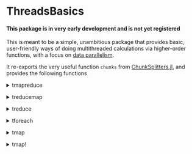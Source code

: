 # ThreadsBasics

#### This package is in very early development and is not yet registered

This is meant to be a simple, unambitious package that provides basic, user-friendly ways of doing 
multithreaded calculations via higher-order functions, with a focus on [data parallelism](https://en.wikipedia.org/wiki/Data_parallelism).

It re-exports the very useful function `chunks` from [ChunkSplitters.jl](https://github.com/m3g/ChunkSplitters.jl), and
provides the following functions

<details><summary>tmapreduce</summary>
<p>

    tmapreduce(f, op, A::AbstractArray;
               [init],
               nchunks::Int = 2 * nthreads(),
               split::Symbol = :batch,
               schedule::Symbol =:dynamic,
               outputtype::Type = Any)

A multithreaded function like `Base.mapreduce`. Perform a reduction over `A`, applying a single-argument
function `f` to each element, and then combining them with the two-argument function `op`. `op` **must** be an
[associative](https://en.wikipedia.org/wiki/Associative_property) function, in the sense that
`op(a, op(b, c)) ≈ op(op(a, b), c)`. If `op` is not (approximately) associative, you will get undefined
results. 

For a very well known example of `mapreduce`, `sum(f, A)` is equivalent to `mapreduce(f, +, A)`. Doing

     tmapreduce(√, +, [1, 2, 3, 4, 5])

is the parallelized version of

     (√1 + √2) + (√3 + √4) + √5

This data is divided into chunks to be worked on in parallel using [ChunkSplitters.jl](https://github.com/m3g/ChunkSplitters.jl).

## Keyword arguments:

- `init` optional keyword argument forwarded to `mapreduce` for the sequential parts of the calculation.
- `nchunks::Int` (default 2 * nthreads()) is passed to `ChunkSplitters.chunks` to inform it how many pieces of data should be worked on in parallel. Greater `nchunks` typically helps with [load balancing](https://en.wikipedia.org/wiki/Load_balancing_(computing)), but at the expense of creating more overhead.
- `split::Symbol` (default `:batch`) is passed to `ChunkSplitters.chunks` to inform it if the data chunks to be worked on should be contiguous (:batch) or shuffled (:scatter). If `scatter` is chosen, then your reducing operator `op` **must** be [commutative](https://en.wikipedia.org/wiki/Commutative_property) in addition to being associative, or you could get incorrect results!
- `schedule::Symbol` either `:dynamic` or `:static` (default `:dynamic`), determines how the parallel portions of the calculation are scheduled. `:dynamic` scheduling is generally preferred since it is more flexible and better at load balancing, but `:static` scheduling can sometimes be more performant when the time it takes to complete a step of the calculation is highly uniform, and no other parallel functions are running at the same time.
- `outputtype::Type` (default `Any`) will work as the asserted output type of parallel calculations. This is typically only
needed if you are using a `:static` schedule, since the `:dynamic` schedule is uses [StableTasks.jl](https://github.com/MasonProtter/StableTasks.jl), but if you experience problems with type stability, you may be able to recover it with the `outputtype` keyword argument.

</details>
</p>

<details><summary>treducemap</summary>
<p>

    treducemap(op, f, A::AbstractArray;
               [init],
               nchunks::Int = 2 * nthreads(),
               split::Symbol = :batch,
               schedule::Symbol =:dynamic,
               outputtype::Type = Any)

Like `tmapreduce` except the order of the `f` and `op` arguments are switched. Perform a reduction over `A`,
applying a single-argument function `f` to each element, and then combining them with the two-argument
function `op`. `op` **must** be an [associative](https://en.wikipedia.org/wiki/Associative_property) function,
in the sense that `op(a, op(b, c)) ≈ op(op(a, b), c)`. If `op` is not (approximately) associative, you will
get undefined results.

For a very well known example of `mapreduce`, `sum(f, A)` is equivalent to `mapreduce(f, +, A)`. Doing

     treducemap(+, √, [1, 2, 3, 4, 5])

is the parallelized version of

     (√1 + √2) + (√3 + √4) + √5


This data is divided into chunks to be worked on in parallel using [ChunkSplitters.jl](https://github.com/m3g/ChunkSplitters.jl).

## Keyword arguments:

- `init` optional keyword argument forwarded to `mapreduce` for the sequential parts of the calculation.
- `nchunks::Int` (default 2 * nthreads()) is passed to `ChunkSplitters.chunks` to inform it how many pieces of data should be worked on in parallel. Greater `nchunks` typically helps with [load balancing](https://en.wikipedia.org/wiki/Load_balancing_(computing)), but at the expense of creating more overhead.
- `split::Symbol` (default `:batch`) is passed to `ChunkSplitters.chunks` to inform it if the data chunks to be worked on should be contiguous (:batch) or shuffled (:scatter). If `scatter` is chosen, then your reducing operator `op` **must** be [commutative](https://en.wikipedia.org/wiki/Commutative_property) in addition to being associative, or you could get incorrect results!
- `schedule::Symbol` either `:dynamic` or `:static` (default `:dynamic`), determines how the parallel portions of the calculation are scheduled. `:dynamic` scheduling should be preferred since it is more flexible and better at load balancing, and more likely to be type stable. However, `:static` scheduling can sometimes be more performant when the time it takes to complete a step of the calculation is highly uniform, and no other parallel functions are running at the same time.
- `outputtype::Type` (default `Any`) will work as the asserted output type of parallel calculations. This is typically only
needed if you are using a `:static` schedule, since the `:dynamic` schedule is uses [StableTasks.jl](https://github.com/MasonProtter/StableTasks.jl), but if you experience problems with type stability, you may be able to recover it with the `outputtype` keyword argument.

</details>
</p>

<details><summary>treduce</summary>
<p>


    treduce(op, A::AbstractArray; [init],
            nchunks::Int = 2 * nthreads(),
            split::Symbol = :batch,
            schedule::Symbol =:dynamic,
            outputtype::Type = Any)

Like `tmapreduce` except the order of the `f` and `op` arguments are switched. Perform a reduction over `A`,
applying a single-argument function `f` to each element, and then combining them with the two-argument
function `op`. `op` **must** be an [associative](https://en.wikipedia.org/wiki/Associative_property) function,
in the sense that `op(a, op(b, c)) ≈ op(op(a, b), c)`. If `op` is not (approximately) associative, you will
get undefined results.

For a very well known example of `reduce`, `sum(A)` is equivalent to `reduce(+, A)`. Doing

     treduce(+, [1, 2, 3, 4, 5])

is the parallelized version of

     (1 + 2) + (3 + 4) + 5


This data is divided into chunks to be worked on in parallel using [ChunkSplitters.jl](https://github.com/m3g/ChunkSplitters.jl).

## Keyword arguments:

- `init` optional keyword argument forwarded to `mapreduce` for the sequential parts of the calculation.
- `nchunks::Int` (default 2 * nthreads()) is passed to `ChunkSplitters.chunks` to inform it how many pieces of data should be worked on in parallel. Greater `nchunks` typically helps with [load balancing](https://en.wikipedia.org/wiki/Load_balancing_(computing)), but at the expense of creating more overhead.
- `split::Symbol` (default `:batch`) is passed to `ChunkSplitters.chunks` to inform it if the data chunks to be worked on should be contiguous (:batch) or shuffled (:scatter). If `scatter` is chosen, then your reducing operator `op` **must** be [commutative](https://en.wikipedia.org/wiki/Commutative_property) in addition to being associative, or you could get incorrect results!
- `schedule::Symbol` either `:dynamic` or `:static` (default `:dynamic`), determines how the parallel portions of the calculation are scheduled. `:dynamic` scheduling is generally preferred since it is more flexible and better at load balancing, but `:static` scheduling can sometimes be more performant when the time it takes to complete a step of the calculation is highly uniform, and no other parallel functions are running at the same time.
- `outputtype::Type` (default `Any`) will work as the asserted output type of parallel calculations. This is typically only
needed if you are using a `:static` schedule, since the `:dynamic` schedule is uses [StableTasks.jl](https://github.com/MasonProtter/StableTasks.jl), but if you experience problems with type stability, you may be able to recover it with the `outputtype` keyword argument.

</details>
</p>

<details><summary>tforeach</summary>
<p>

    tforeach(f, A::AbstractArray;
             nchunks::Int = 2 * nthreads(),
             split::Symbol = :batch,
             schedule::Symbol =:dynamic) :: Nothing

Apply `f` to each element of `A` on multiple parallel tasks, and return `nothing`.

## Keyword arguments:

- `nchunks::Int` (default 2 * nthreads()) is passed to `ChunkSplitters.chunks` to inform it how many pieces of data should be worked on in parallel. Greater `nchunks` typically helps with [load balancing](https://en.wikipedia.org/wiki/Load_balancing_(computing)), but at the expense of creating more overhead.
- `split::Symbol` (default `:batch`) is passed to `ChunkSplitters.chunks` to inform it if the data chunks to be worked on should be contiguous (:batch) or shuffled (:scatter). If `scatter` is chosen, then your reducing operator `op` **must** be [commutative](https://en.wikipedia.org/wiki/Commutative_property) in addition to being associative, or you could get incorrect results!
- `schedule::Symbol` either `:dynamic` or `:static` (default `:dynamic`), determines how the parallel portions of the calculation are scheduled. `:dynamic` scheduling is generally preferred since it is more flexible and better at load balancing, but `:static` scheduling can sometimes be more performant when the time it takes to complete a step of the calculation is highly uniform, and no other parallel functions are running at the same time.


</details>
</p>

<details><summary>tmap</summary>
<p>


    tmap(f, ::Type{OutputType}, A::AbstractArray; 
         nchunks::Int = 2 * nthreads(),
         split::Symbol = :batch,
         schedule::Symbol =:dynamic)

A multithreaded function like `Base.map`. Create a new container `similar` to `A` with element type
`OutputType`, whose `i`th element is equal to `f(A[i])`. This container is filled in parallel on multiple tasks.

## Keyword arguments:

- `nchunks::Int` (default 2 * nthreads()) is passed to `ChunkSplitters.chunks` to inform it how many pieces of data should be worked on in parallel. Greater `nchunks` typically helps with [load balancing](https://en.wikipedia.org/wiki/Load_balancing_(computing)), but at the expense of creating more overhead.
- `split::Symbol` (default `:batch`) is passed to `ChunkSplitters.chunks` to inform it if the data chunks to be worked on should be contiguous (:batch) or shuffled (:scatter). If `scatter` is chosen, then your reducing operator `op` **must** be [commutative](https://en.wikipedia.org/wiki/Commutative_property) in addition to being associative, or you could get incorrect results!
- `schedule::Symbol` either `:dynamic` or `:static` (default `:dynamic`), determines how the parallel portions of the calculation are scheduled. `:dynamic` scheduling is generally preferred since it is more flexible and better at load balancing, but `:static` scheduling can sometimes be more performant when the time it takes to complete a step of the calculation is highly uniform, and no other parallel functions are running at the same time.


</details>
</p>

<details><summary>tmap!</summary>
<p>

    tmap!(f, out, A::AbstractArray; 
          nchunks::Int = 2 * nthreads(),
          split::Symbol = :batch,
          schedule::Symbol =:dynamic)

A multithreaded function like `Base.map!`. In parallel on multiple tasks, this function assigns each element
of `out[i] = f(A[i])` for each index `i` of `A` and `out`.

## Keyword arguments:

- `nchunks::Int` (default 2 * nthreads()) is passed to `ChunkSplitters.chunks` to inform it how many pieces of data should be worked on in parallel. Greater `nchunks` typically helps with [load balancing](https://en.wikipedia.org/wiki/Load_balancing_(computing)), but at the expense of creating more overhead.
- `split::Symbol` (default `:batch`) is passed to `ChunkSplitters.chunks` to inform it if the data chunks to be worked on should be contiguous (:batch) or shuffled (:scatter). If `scatter` is chosen, then your reducing operator `op` **must** be [commutative](https://en.wikipedia.org/wiki/Commutative_property) in addition to being associative, or you could get incorrect results!
- `schedule::Symbol` either `:dynamic` or `:static` (default `:dynamic`), determines how the parallel portions of the calculation are scheduled. `:dynamic` scheduling is generally preferred since it is more flexible and better at load balancing, but `:static` scheduling can sometimes be more performant when the time it takes to complete a step of the calculation is highly uniform, and no other parallel functions are running at the same time.

</details>
</p>

